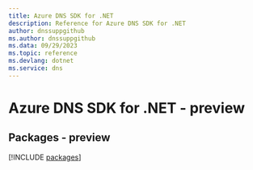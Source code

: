 ```yaml
---
title: Azure DNS SDK for .NET
description: Reference for Azure DNS SDK for .NET
author: dnssuppgithub
ms.author: dnssuppgithub
ms.data: 09/29/2023
ms.topic: reference
ms.devlang: dotnet
ms.service: dns
---
```

# Azure DNS SDK for .NET - preview
## Packages - preview
[!INCLUDE [packages](dns-index.md)]